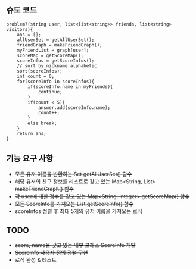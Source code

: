 ## 슈도 코드

```
problem7(string user, list<list<string>> friends, list<string> visitors){
    ans = [];
    allUserSet = getAllUserSet();
    friendGraph = makeFriendGraph();
    myFriendList = graph[user];
    scoreMap = getScoreMap();
    scoreInfos = getScoreInfos();
    // sort by nickname alphabetic
    sort(scoreInfos);
    int count = 0;
    for(scoreInfo in scoreInfos){
        if(scoreInfo.name in myFriends){
            continue;
        }
        if(count < 5){
            answer.add(scoreInfo.name);
            count++;
        }
        else break;
    }
    return ans;
}
```

## 기능 요구 사항

- ~~모든 유저 이름을 반환하는 Set<String> getAllUserSet() 함수~~
- ~~해당 유저의 친구 정보를 리스트로 갖고 있는 Map<String, List<String>> makeFriendGraph() 함수~~
- ~~각 user에 대한 점수를 갖고 있는 Map<String, Integer> getScoreMap() 함수~~
- ~~모든 ScoreInfo를 가져오는 List<ScoreInfo> getScoreInfo() 함수~~
- scoreInfos 정렬 후 최대 5개의 유저 이름을 가져오는 로직

## TODO

- ~~score, name을 갖고 있는 내부 클래스 ScoreInfo 개발~~
- ~~ScoreInfo 사용자 정의 정렬 구현~~
- 로직 완성 & 테스트